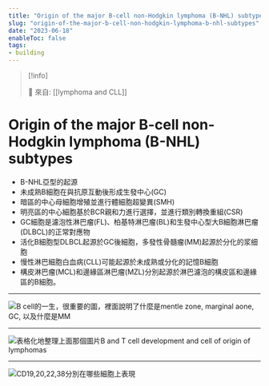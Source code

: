 ```yaml
---
title: "Origin of the major B-cell non-Hodgkin lymphoma (B-NHL) subtypes"
slug: "origin-of-the-major-b-cell-non-hodgkin-lymphoma-b-nhl-subtypes"
date: "2023-06-18"
enableToc: false
tags:
- building
---
```


> [!info]
>
> 🌱 來自: [[lymphoma and CLL]]

# Origin of the major B-cell non-Hodgkin lymphoma (B-NHL) subtypes

- B-NHL亞型的起源
- 未成熟B細胞在與抗原互動後形成生發中心(GC)
- 暗區的中心母細胞增殖並進行體細胞超變異(SMH)
- 明亮區的中心細胞基於BCR親和力進行選擇，並進行類別轉換重組(CSR)
- GC細胞是濾泡性淋巴瘤(FL)、柏基特淋巴瘤(BL)和生發中心型大B細胞淋巴瘤(DLBCL)的正常對應物
- 活化B細胞型DLBCL起源於GC後細胞，多發性骨髓瘤(MM)起源於分化的浆细胞
- 慢性淋巴細胞白血病(CLL)可能起源於未成熟或分化的記憶B細胞
- 構皮淋巴瘤(MCL)和邊緣區淋巴瘤(MZL)分別起源於淋巴濾泡的構皮區和邊緣區的B細胞。

---

![B cell的一生，很重要的圖，裡面說明了什麼是mentle zone, marginal aone, GC, 以及什麼是MM](https://i.imgur.com/9F2gtVK.png)

---

![表格化地整理上面那個圖片B and T cell development and cell of origin of lymphomas](https://i.imgur.com/kNghwIa.png)

---

![CD19,20,22,38分別在哪些細胞上表現](https://i.imgur.com/omAQUYE.png)
